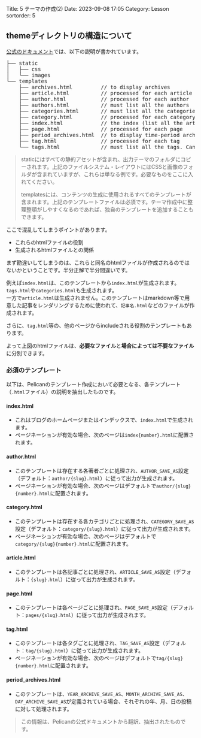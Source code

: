 Title: 5 テーマの作成(2)
Date: 2023-09-08 17:05
Category: Lesson
sortorder: 5

## themeディレクトリの構造について
[公式のドキュメント](https://docs.getpelican.com/en/latest/themes.html#structure)では、以下の説明が書かれています。

<pre><span></span>├── static
│   ├── css
│   └── images
└── templates
    ├── archives.html         // to display archives
    ├── article.html          // processed for each article
    ├── author.html           // processed for each author
    ├── authors.html          // must list all the authors
    ├── categories.html       // must list all the categories
    ├── category.html         // processed for each category
    ├── index.html            // the index (list all the articles)
    ├── page.html             // processed for each page
    ├── period_archives.html  // to display time-period archives
    ├── tag.html              // processed for each tag
    └── tags.html             // must list all the tags. Can be a tag cloud.
</pre>

> staticにはすべての静的アセットが含まれ、出力テーマのフォルダにコピーされます。上記のファイルシステム・レイアウトにはCSSと画像のフォルダが含まれていますが、これらは単なる例です。必要なものをここに入れてください。
>
>templatesには、コンテンツの生成に使用されるすべてのテンプレートが含まれます。上記のテンプレートファイルは必須です。テーマ作成中に整理整頓がしやすくなるのであれば、独自のテンプレートを追加することもできます。

ここで混乱してしまうポイントがあります。

- これらのhtmlファイルの役割
- 生成されるhtmlファイルとの関係

まず勘違いしてしまうのは、これらと同名のhtmlファイルが作成されるのではないかということです。半分正解で半分間違いです。

例えば`index.html`は、このテンプレートから`index.html`が生成されます。`tags.html`や`categories.html`も生成されます。  
一方で`article.html`は生成されません。このテンプレートはmarkdown等で用意した記事をレンダリングするために使われて、`記事名.html`などのファイルが作成されます。

さらに、`tag.html`等の、他のページからincludeされる役割のテンプレートもあります。

よって上図のhtmlファイルは、**必要なファイル**と**場合によっては不要なファイル**に分別できます。

### 必須のテンプレート

以下は、Pelicanのテンプレート作成において必要となる、各テンプレート（`.html`ファイル）の説明を抽出したものです。

#### index.html
- これはブログのホームページまたはインデックスで、`index.html`で生成されます。
- ページネーションが有効な場合、次のページは`index{number}.html`に配置されます。

#### author.html
- このテンプレートは存在する各著者ごとに処理され、`AUTHOR_SAVE_AS`設定（デフォルト：`author/{slug}.html`）に従って出力が生成されます。
- ページネーションが有効な場合、次のページはデフォルトで`author/{slug}{number}.html`に配置されます。

#### category.html
- このテンプレートは存在する各カテゴリごとに処理され、`CATEGORY_SAVE_AS`設定（デフォルト：`category/{slug}.html`）に従って出力が生成されます。
- ページネーションが有効な場合、次のページはデフォルトで`category/{slug}{number}.html`に配置されます。

#### article.html
- このテンプレートは各記事ごとに処理され、`ARTICLE_SAVE_AS`設定（デフォルト：`{slug}.html`）に従って出力が生成されます。

#### page.html
- このテンプレートは各ページごとに処理され、`PAGE_SAVE_AS`設定（デフォルト：`pages/{slug}.html`）に従って出力が生成されます。

#### tag.html
- このテンプレートは各タグごとに処理され、`TAG_SAVE_AS`設定（デフォルト：`tag/{slug}.html`）に従って出力が生成されます。
- ページネーションが有効な場合、次のページはデフォルトで`tag/{slug}{number}.html`に配置されます。

#### period_archives.html
- このテンプレートは、`YEAR_ARCHIVE_SAVE_AS`、`MONTH_ARCHIVE_SAVE_AS`、`DAY_ARCHIVE_SAVE_AS`が定義されている場合、それぞれの年、月、日の投稿に対して処理されます。

> この情報は、Pelicanの公式ドキュメントから翻訳、抽出されたものです。
